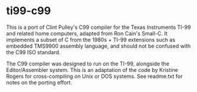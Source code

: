 # ti99-c99

This is a port of Clint Pulley's C99 compiler for the Texas Instruments
TI-99 and related home computers, adapted from Ron Cain's Small-C.
It implements a subset of C from the 1980s + TI-99 extensions such
as embedded TMS9900 assembly language, and should not be confused with
the C99 ISO standard.

The C99 compiler was designed to run on the TI-99, alongside the
Editor/Assembler system.  This is an adaptation of the code by Kristine
Rogers for cross-compiling on Unix or DOS systems.  See readme.txt for
notes on the porting effort.
